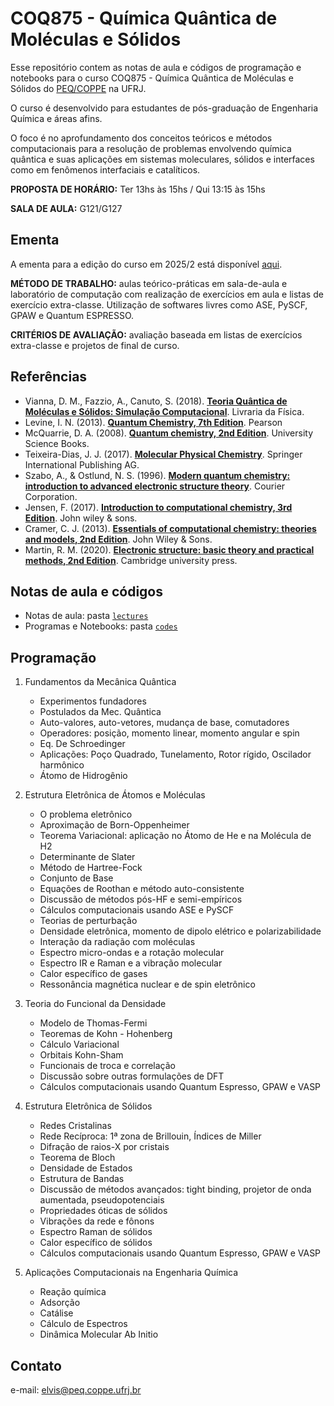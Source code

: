 # COQ875 - Química Quântica de Moléculas e Sólidos

Esse repositório contem as notas de aula e códigos de programação e notebooks para o curso COQ875 - Química Quântica de Moléculas e Sólidos do [PEQ/COPPE](https://www.peq.coppe.ufrj.br/) na UFRJ.

O curso é desenvolvido para estudantes de pós-graduação de Engenharia Química e áreas afins. 

O foco é no aprofundamento dos conceitos teóricos e métodos computacionais para a resolução de problemas envolvendo química quântica e suas aplicações em sistemas moleculares, sólidos e interfaces como em fenômenos interfaciais e catalíticos. 

**PROPOSTA DE HORÁRIO:** Ter 13hs às 15hs / Qui 13:15 às 15hs

**SALA DE AULA:** G121/G127

## Ementa

A ementa para a edição do curso em 2025/2 está disponível [aqui](Ementa-COQ875-Quimica_Quantica_de_Moleculas_e_Solidos.pdf).

**MÉTODO DE TRABALHO:** aulas teórico-práticas em sala-de-aula e laboratório de computação com
realização de exercícios em aula e listas de exercício extra-classe. Utilização de softwares livres
como ASE, PySCF, GPAW e Quantum ESPRESSO.

**CRITÉRIOS DE AVALIAÇÃO:** avaliação baseada em listas de exercícios extra-classe e projetos de
final de curso.

## Referências 
- Vianna, D. M., Fazzio, A., Canuto, S. (2018). [**Teoria Quântica de Moléculas e Sólidos: Simulação Computacional**](https://www.livrariadafisica.com.br/detalhe_produto.aspx?id=23850). Livraria da Física.
- Levine, I. N. (2013). [**Quantum Chemistry, 7th Edition**](https://www.amazon.com/Quantum-Chemistry-7th-Ira-Levine/dp/0321803450). Pearson
- McQuarrie, D. A. (2008). [**Quantum chemistry, 2nd Edition**](https://www.amazon.com/Quantum-Chemistry-Donald-McQuarrie/dp/1891389505). University Science Books.
- Teixeira-Dias, J. J. (2017). [**Molecular Physical Chemistry**](https://www.amazon.com/Molecular-Physical-Chemistry-Computer-based-Mathematica%C2%AE/dp/331941092X). Springer International Publishing AG.
- Szabo, A., & Ostlund, N. S. (1996). [**Modern quantum chemistry: introduction to advanced electronic structure theory**](https://www.amazon.com.br/Modern-Quantum-Chemistry-Introduction-Electronic/dp/0486691861). Courier Corporation.
- Jensen, F. (2017). [**Introduction to computational chemistry, 3rd Edition**](https://www.amazon.com/Introduction-Computational-Chemistry-Frank-Jensen/dp/1118825993). John wiley & sons.
- Cramer, C. J. (2013). [**Essentials of computational chemistry: theories and models, 2nd Edition**](https://www.amazon.com/Essentials-Computational-Chemistry-Theories-Models/dp/0470091827). John Wiley & Sons.
- Martin, R. M. (2020). [**Electronic structure: basic theory and practical methods, 2nd Edition**](https://www.amazon.com/Electronic-Structure-Theory-Practical-Methods/dp/1108429904). Cambridge university press.

## Notas de aula e códigos

- Notas de aula: pasta [``lectures``](lectures/)
- Programas e Notebooks: pasta  [``codes``](codes/)

## Programação

1. Fundamentos da Mecânica Quântica
    - Experimentos fundadores  
    - Postulados da Mec. Quântica
    - Auto-valores, auto-vetores, mudança de base, comutadores
    - Operadores: posição, momento linear, momento angular e spin
    - Eq. De Schroedinger
    - Aplicações: Poço Quadrado, Tunelamento, Rotor rígido, Oscilador harmônico
    - Átomo de Hidrogênio

2. Estrutura Eletrônica de Átomos e Moléculas
    - O problema eletrônico 
    - Aproximação de Born-Oppenheimer
    - Teorema Variacional: aplicação no Átomo de He e na Molécula de H2
    - Determinante de Slater
    - Método de Hartree-Fock
    - Conjunto de Base
    - Equações de Roothan e método auto-consistente
    - Discussão de métodos pós-HF e semi-empíricos
    - Cálculos computacionais usando ASE e PySCF
    - Teorias de perturbação
    - Densidade eletrônica, momento de dipolo elétrico e polarizabilidade
    - Interação da radiação com moléculas
    - Espectro micro-ondas e a rotação molecular
    - Espectro IR e Raman e a vibração molecular
    - Calor específico de gases
    - Ressonância magnética nuclear e de spin eletrônico

3. Teoria do Funcional da Densidade
    - Modelo de Thomas-Fermi
    - Teoremas de Kohn - Hohenberg
    - Cálculo Variacional
    - Orbitais Kohn-Sham
    - Funcionais de troca e correlação
    - Discussão sobre outras formulações de DFT
    - Cálculos computacionais usando Quantum Espresso, GPAW e VASP

4. Estrutura Eletrônica de Sólidos
    - Redes Cristalinas
    - Rede Recíproca: 1ª zona de Brillouin, Índices de Miller
    - Difração de raios-X por cristais
    - Teorema de Bloch
    - Densidade de Estados
    - Estrutura de Bandas
    - Discussão de métodos avançados: tight binding, projetor de onda aumentada, pseudopotenciais
    - Propriedades óticas de sólidos
    - Vibrações da rede e fônons
    - Espectro Raman de sólidos
    - Calor específico de sólidos
    - Cálculos computacionais usando Quantum Espresso, GPAW e VASP

5. Aplicações Computacionais na Engenharia Química
    - Reação química
    - Adsorção 
    - Catálise
    - Cálculo de Espectros
    - Dinâmica Molecular Ab Initio

## Contato

e-mail: [elvis@peq.coppe.ufrj.br](mailto:elvis@peq.coppe.ufrj.br)
